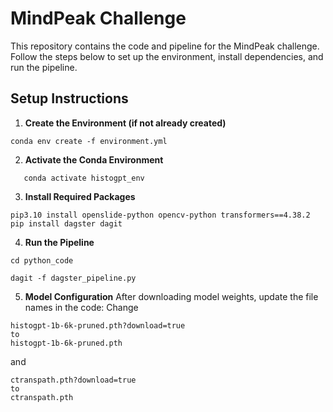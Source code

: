 # MindPeak Challenge

This repository contains the code and pipeline for the MindPeak challenge. Follow the steps below to set up the environment, install dependencies, and run the pipeline.

## Setup Instructions


1. **Create the Environment (if not already created)**
```
conda env create -f environment.yml
```

2. **Activate the Conda Environment**  
```
   conda activate histogpt_env
```

3. **Install Required Packages**
```
pip3.10 install openslide-python opencv-python transformers==4.38.2
pip install dagster dagit
```

4. **Run the Pipeline**
```
cd python_code
```
```
dagit -f dagster_pipeline.py
```

5. **Model Configuration**
After downloading model weights, update the file names in the code:
Change
```
histogpt-1b-6k-pruned.pth?download=true
to
histogpt-1b-6k-pruned.pth
```
and 
```
ctranspath.pth?download=true
to
ctranspath.pth
```
